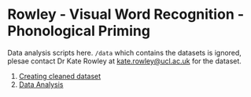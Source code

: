 # Rowley - Visual Word Recognition - Phonological Priming

Data analysis scripts here. `/data` which contains the datasets is ignored, plesae contact Dr Kate Rowley at kate.rowley@ucl.ac.uk for the dataset. 

1. [Creating cleaned dataset](00_clean_data.nb.html)
1. [Data Analysis](01_data_analysis.html)